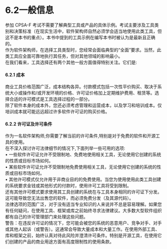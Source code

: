 # 6.2一般信息

参加 CPSA-F 考试不需要了解典型工具或产品的具体示例。考试主要涉及工具类别和决策标准（在现实生活中，软件架构师自然必须学会适当地使用此类工具，但这不是本书的重点）。本书中提到的工具示例在编写本书时被认为是最新且正确的。\
作为软件架构师，在选择工具类型时，您经常会面临典型的“全面”要求。当然，此类工具应全面可靠地执行其任务，但对其他领域的影响最小。\
在我们看来，工具选择还有两个其他一般方面值得特别关注。它们是:

#### &#xD;6.2.1 成本

商业工具价格范围广泛，成本结构各异。付款模式包括一次性平价购买、取决于系统大小或操作和/或开发环境的价格、许可证价格加上定期维护费用、租赁等。选择合适的许可模式是工具选择过程的一部分。\
除了软件本身的成本外，您还必须考虑管理和运营成本，以及学习和培训成本。仅培训成本就可能远远超过许多软件许可证的购买价格。

#### &#xD;6.2.2 许可证及许可条件

作为一名软件架构师,你需要了解当前的许可条件,特别是对于免费的软件和开源工具的使用。\
在不深入探讨许可法律细节的情况下,下面列举一些可用的选项:\
• 一些软件许可证允许不受限制地、免费地使用相关工具，无论使用它创建的系统的性质或目标市场如何。\
• 某些软件许可证允许不受限制地免费使用相关工具，无论使用它创建的系统的性质或目标市场如何。\
• 其他许可模式仅允许用于非商业目的的免费使用。当您为使用使用此类工具创建的系统要求金钱或其他形式的付款时，使用许可工具将受到限制。\
还有其他许可模式要求使用其工具创建的系统在与工具本身相同的许可证下分发。这可能导致您无法出售您的软件，而必须免费分发（及其源代码）。\
法律选项的范围广泛，对于没有适当专业知识的人来说并不总是容易理解。如果您有任何疑问，在使用工具、框架或库之前始终寻求法律建议。大多数大型软件组织都有自己的许可管理部门来处理这些问题。\
警告：在违反许可证的情况下，您可能会被您的系统的恶意用户、竞争对手、对手或其他人起诉（或警告）。这通常会导致大量成本和大量工作。在使用外部工具、库和框架之前，始终认真对待此风险并澄清许可条件。特别是开源工具，在使用它们创建的产品的商业用途方面有高度限制性的使用条款。
